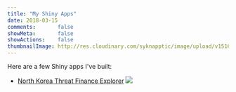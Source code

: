 ```yaml
---
title: "My Shiny Apps"
date: 2018-03-15
comments:       false
showMeta:       false
showActions:    false
thumbnailImage: http://res.cloudinary.com/syknapptic/image/upload/v1516468904/logo_rd5ifq.png
---
```


Here are a few Shiny apps I've built:

* [North Korea Threat Finance Explorer](https://bknapp.shinyapps.io/dprk/)
![](nktfe_1.PNG)
